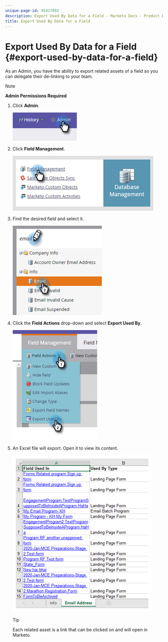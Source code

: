 ```yaml
---
unique-page-id: 45417092
description: Export Used By Data for a Field - Marketo Docs - Product Documentation
title: Export Used By Data for a Field
---
```


# Export Used By Data for a Field {#export-used-by-data-for-a-field}

As an Admin, you have the ability to export related assets of a field so you can delegate their de-linking to your team.

>[!NOTE]
>
>**Admin Permissions Required**

1. Click **Admin**.

   ![](assets/one.png)

1. Click **Field Management**.

   ![](assets/two-3.png)

1. Find the desired field and select it.

   ![](assets/three.png)

1. Click the **Field Actions** drop-down and select **Export Used By**.

   ![](assets/four.png)

1. An Excel file will export. Open it to view its content.

   ![](assets/five-1.png)

   >[!TIP]
   >
   >Each related asset is a link that can be clicked on and will open in Marketo.

